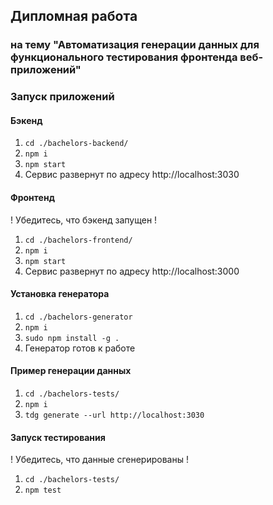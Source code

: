 ## Дипломная работа 
### на тему "Автоматизация генерации данных для функционального тестирования фронтенда веб-приложений"

### Запуск приложений

#### Бэкенд
1. `cd ./bachelors-backend/`
2. `npm i`
3. `npm start`
4. Сервис развернут по адресу http://localhost:3030

#### Фронтенд
! Убедитесь, что бэкенд запущен !
1. `cd ./bachelors-frontend/`
2. `npm i`
3. `npm start`
4. Сервис развернут по адресу http://localhost:3000

#### Установка генератора
1. `cd ./bachelors-generator`
2. `npm i`
3. `sudo npm install -g .`
4. Генератор готов к работе

#### Пример генерации данных
1. `cd ./bachelors-tests/`
2. `npm i`
3. `tdg generate --url http://localhost:3030`

#### Запуск тестирования
! Убедитесь, что данные сгенерированы !
1. `cd ./bachelors-tests/`
2. `npm test`